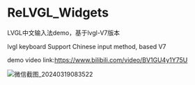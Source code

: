 # ReLVGL_Widgets

LVGL中文输入法demo，基于lvgl-V7版本

lvgl keyboard Support Chinese input method, based V7

demo video link:https://www.bilibili.com/video/BV1GU4y1Y75U

![微信截图_20240319083522](https://github.com/Cuixudong/ReLVGL_Widgets/assets/23308519/c09b1c7a-f69c-483b-97c9-30c135312245)

